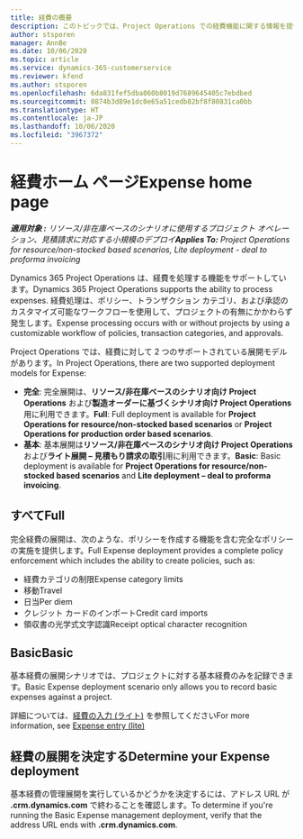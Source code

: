 ```yaml
---
title: 経費の概要
description: このトピックでは、Project Operations での経費機能に関する情報を提供します。
author: stsporen
manager: AnnBe
ms.date: 10/06/2020
ms.topic: article
ms.service: dynamics-365-customerservice
ms.reviewer: kfend
ms.author: stsporen
ms.openlocfilehash: 6da831fef5dba060b8019d7689645405c7ebdbed
ms.sourcegitcommit: 0874b3d89e1dc0e65a51cedb82bf8f80831ca0bb
ms.translationtype: HT
ms.contentlocale: ja-JP
ms.lasthandoff: 10/06/2020
ms.locfileid: "3967372"
---
```

# <a name="expense-home-page"></a><span data-ttu-id="46f17-103">経費ホーム ページ</span><span class="sxs-lookup"><span data-stu-id="46f17-103">Expense home page</span></span>

<span data-ttu-id="46f17-104">_**適用対象 :** リソース/非在庫ベースのシナリオに使用するプロジェクト オペレーション、見積請求に対応する小規模のデプロイ_</span><span class="sxs-lookup"><span data-stu-id="46f17-104">_**Applies To:** Project Operations for resource/non-stocked based scenarios, Lite deployment - deal to proforma invoicing_</span></span>


<span data-ttu-id="46f17-105">Dynamics 365 Project Operations は、経費を処理する機能をサポートしています。</span><span class="sxs-lookup"><span data-stu-id="46f17-105">Dynamics 365 Project Operations supports the ability to process expenses.</span></span> <span data-ttu-id="46f17-106">経費処理は、ポリシー、トランザクション カテゴリ、および承認のカスタマイズ可能なワークフローを使用して、プロジェクトの有無にかかわらず発生します。</span><span class="sxs-lookup"><span data-stu-id="46f17-106">Expense processing occurs with or without projects by using a customizable workflow of policies, transaction categories, and approvals.</span></span>

<span data-ttu-id="46f17-107">Project Operations では、経費に対して 2 つのサポートされている展開モデルがあります。</span><span class="sxs-lookup"><span data-stu-id="46f17-107">In Project Operations, there are two supported deployment models for Expense:</span></span> 

- <span data-ttu-id="46f17-108">**完全**: 完全展開は、**リソース/非在庫ベースのシナリオ向け Project Operations** および**製造オーダーに基づくシナリオ向け Project Operations** 用に利用できます。</span><span class="sxs-lookup"><span data-stu-id="46f17-108">**Full**: Full deployment is available for **Project Operations for resource/non-stocked based scenarios** or **Project Operations for production order based scenarios**.</span></span>
- <span data-ttu-id="46f17-109">**基本**: 基本展開は**リソース/非在庫ベースのシナリオ向け Project Operations** および**ライト展開 – 見積もり請求の取引**用に利用できます。</span><span class="sxs-lookup"><span data-stu-id="46f17-109">**Basic**: Basic deployment is available for **Project Operations for resource/non-stocked based scenarios** and **Lite deployment – deal to proforma invoicing**.</span></span>

## <a name="full"></a><span data-ttu-id="46f17-110">すべて</span><span class="sxs-lookup"><span data-stu-id="46f17-110">Full</span></span> 
<span data-ttu-id="46f17-111">完全経費の展開は、次のような、ポリシーを作成する機能を含む完全なポリシーの実施を提供します。</span><span class="sxs-lookup"><span data-stu-id="46f17-111">Full Expense deployment provides a complete policy enforcement which includes the ability to create policies, such as:</span></span>

  - <span data-ttu-id="46f17-112">経費カテゴリの制限</span><span class="sxs-lookup"><span data-stu-id="46f17-112">Expense category limits</span></span>
  - <span data-ttu-id="46f17-113">移動</span><span class="sxs-lookup"><span data-stu-id="46f17-113">Travel</span></span>
  - <span data-ttu-id="46f17-114">日当</span><span class="sxs-lookup"><span data-stu-id="46f17-114">Per diem</span></span>
  - <span data-ttu-id="46f17-115">クレジット カードのインポート</span><span class="sxs-lookup"><span data-stu-id="46f17-115">Credit card imports</span></span>
  - <span data-ttu-id="46f17-116">領収書の光学式文字認識</span><span class="sxs-lookup"><span data-stu-id="46f17-116">Receipt optical character recognition</span></span>

## <a name="basic"></a><span data-ttu-id="46f17-117">Basic</span><span class="sxs-lookup"><span data-stu-id="46f17-117">Basic</span></span> 
<span data-ttu-id="46f17-118">基本経費の展開シナリオでは、プロジェクトに対する基本経費のみを記録できます。</span><span class="sxs-lookup"><span data-stu-id="46f17-118">Basic Expense deployment scenario only allows you to record basic expenses against a project.</span></span> 

<span data-ttu-id="46f17-119">詳細については、[経費の入力 (ライト)](basic-expense.md) を参照してください</span><span class="sxs-lookup"><span data-stu-id="46f17-119">For more information, see [Expense entry (lite)](basic-expense.md)</span></span>

## <a name="determine-your-expense-deployment"></a><span data-ttu-id="46f17-120">経費の展開を決定する</span><span class="sxs-lookup"><span data-stu-id="46f17-120">Determine your Expense deployment</span></span>
<span data-ttu-id="46f17-121">基本経費の管理展開を実行しているかどうかを決定するには、アドレス URL が **.crm.dynamics.com** で終わることを確認します。</span><span class="sxs-lookup"><span data-stu-id="46f17-121">To determine if you're running the Basic Expense management deployment, verify that the address URL ends with **.crm.dynamics.com**.</span></span> 
